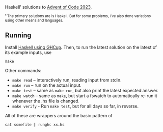 Haskell¹ solutions to [Advent of Code 2023](https://adventofcode.com/2023).

<small>¹ The primary solutions are is Haskell. But for some problems, I've also
done variations using other means and languages. </small>

## Running

Install [Haskell using GHCup](https://www.haskell.org/ghcup/). Then, to run the
latest solution on the latest of its example inputs, use

    make

Other commands:

-   `make read` – interactively run, reading input from stdin.
-   `make run` – run on the actual input.
-   `make test` – same as `make run`, but also print the latest expected answer.
-   `make watch` – same as `make`, but start a fswatch to automatically re-run
    it whenever the .hs file is changed.
-   `make verify` - Run `make test`, but for all days so far, in reverse.

All of these are wrappers around the basic pattern of

    cat somefile | runghc xx.hs
